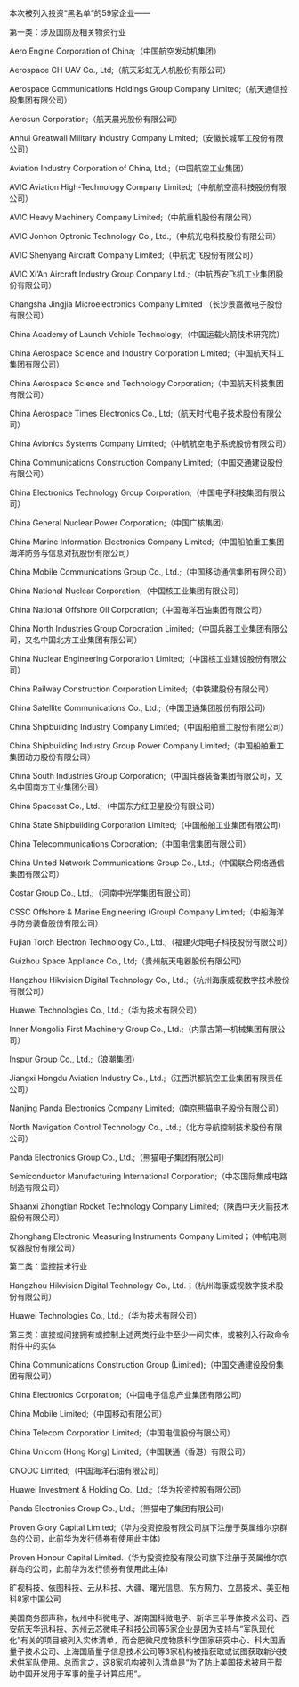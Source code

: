 本次被列入投资“黑名单”的59家企业——

第一类：涉及国防及相关物资行业

Aero Engine Corporation of China;（中国航空发动机集团）

Aerospace CH UAV Co., Ltd;（航天彩虹无人机股份有限公司）

Aerospace Communications Holdings Group Company Limited;（航天通信控股集团有限公司）

Aerosun Corporation;（航天晨光股份有限公司）

Anhui Greatwall Military Industry Company Limited;（安徽长城军工股份有限公司）

Aviation Industry Corporation of China, Ltd.;（中国航空工业集团）

AVIC Aviation High-Technology Company Limited;（中航航空高科技股份有限公司）

AVIC Heavy Machinery Company Limited;（中航重机股份有限公司）

AVIC Jonhon Optronic Technology Co., Ltd.;（中航光电科技股份有限公司）

AVIC Shenyang Aircraft Company Limited;（中航沈飞股份有限公司）

AVIC Xi’An Aircraft Industry Group Company Ltd.;（中航西安飞机工业集团股份有限公司）

Changsha Jingjia Microelectronics Company Limited （长沙景嘉微电子股份有限公司）

China Academy of Launch Vehicle Technology;（中国运载火箭技术研究院）

China Aerospace Science and Industry Corporation Limited;（中国航天科工集团有限公司）

China Aerospace Science and Technology Corporation;（中国航天科技集团有限公司）

China Aerospace Times Electronics Co., Ltd;（航天时代电子技术股份有限公司）

China Avionics Systems Company Limited;（中航航空电子系统股份有限公司）

China Communications Construction Company Limited;（中国交通建设股份有限公司）

China Electronics Technology Group Corporation;（中国电子科技集团有限公司）

China General Nuclear Power Corporation;（中国广核集团）

China Marine Information Electronics Company Limited;（中国船舶重工集团海洋防务与信息对抗股份有限公司）

China Mobile Communications Group Co., Ltd.;（中国移动通信集团有限公司）

China National Nuclear Corporation;（中国核工业集团有限公司）

China National Offshore Oil Corporation;（中国海洋石油集团有限公司）

China North Industries Group Corporation Limited;（中国兵器工业集团有限公司，又名中国北方工业集团有限公司）

China Nuclear Engineering Corporation Limited;（中国核工业建设股份有限公司）

China Railway Construction Corporation Limited;（中铁建股份有限公司）

China Satellite Communications Co., Ltd.;（中国卫通集团股份有限公司）

China Shipbuilding Industry Company Limited;（中国船舶重工股份有限公司）

China Shipbuilding Industry Group Power Company Limited;（中国船舶重工集团动力股份有限公司）

China South Industries Group Corporation;（中国兵器装备集团有限公司，又名中国南方工业集团公司）

China Spacesat Co., Ltd.;（中国东方红卫星股份有限公司）

China State Shipbuilding Corporation Limited;（中国船舶工业集团有限公司）

China Telecommunications Corporation;（中国电信集团有限公司）

China United Network Communications Group Co., Ltd.;（中国联合网络通信集团有限公司）

Costar Group Co., Ltd.;（河南中光学集团有限公司）

CSSC Offshore & Marine Engineering (Group) Company Limited;（中船海洋与防务装备股份有限公司）

Fujian Torch Electron Technology Co., Ltd.;（福建火炬电子科技股份有限公司）

Guizhou Space Appliance Co., Ltd;（贵州航天电器股份有限公司）

Hangzhou Hikvision Digital Technology Co., Ltd.;（杭州海康威视数字技术股份有限公司）

Huawei Technologies Co., Ltd.;（华为技术有限公司）

Inner Mongolia First Machinery Group Co., Ltd.;（内蒙古第一机械集团有限公司）

Inspur Group Co., Ltd.;（浪潮集团）

Jiangxi Hongdu Aviation Industry Co., Ltd.;（江西洪都航空工业集团有限责任公司）

Nanjing Panda Electronics Company Limited;（南京熊猫电子股份有限公司）

North Navigation Control Technology Co., Ltd.;（北方导航控制技术股份有限公司）

Panda Electronics Group Co., Ltd.;（熊猫电子集团有限公司）

Semiconductor Manufacturing International Corporation;（中芯国际集成电路制造有限公司）

Shaanxi Zhongtian Rocket Technology Company Limited;（陕西中天火箭技术股份有限公司）

Zhonghang Electronic Measuring Instruments Company Limited；（中航电测仪器股份有限公司）

第二类：监控技术行业

Hangzhou Hikvision Digital Technology Co., Ltd.；（杭州海康威视数字技术股份有限公司）

Huawei Technologies Co., Ltd.;（华为技术有限公司）

第三类：直接或间接拥有或控制上述两类行业中至少一间实体，或被列入行政命令附件中的实体

China Communications Construction Group (Limited);（中国交通建设股份集团有限公司）

China Electronics Corporation;（中国电子信息产业集团有限公司）

China Mobile Limited;（中国移动有限公司）

China Telecom Corporation Limited;（中国电信股份有限公司）

China Unicom (Hong Kong) Limited;（中国联通（香港）有限公司）

CNOOC Limited;（中国海洋石油有限公司）

Huawei Investment & Holding Co., Ltd.;（华为投资控股有限公司）

Panda Electronics Group Co., Ltd.;（熊猫电子集团有限公司）

Proven Glory Capital Limited;（华为投资控股有限公司旗下注册于英属维尔京群岛的公司，此前华为发行债券有使用此主体）

Proven Honour Capital Limited.（华为投资控股有限公司旗下注册于英属维尔京群岛的公司，此前华为发行债券有使用此主体）

旷视科技、依图科技、云从科技、大疆、曙光信息、东方网力、立昂技术、美亚柏科8家中国公司

美国商务部声称，杭州中科微电子、湖南国科微电子、新华三半导体技术公司、西安航天华迅科技、苏州云芯微电子科技公司等5家企业是因为支持与“军队现代化”有关的项目被列入实体清单，而合肥微尺度物质科学国家研究中心、科大国盾量子技术公司、上海国盾量子信息技术公司等3家机构被指获取或试图获取新兴技术供军队使用。总而言之，这8家机构被列入清单是“为了防止美国技术被用于帮助中国开发用于军事的量子计算应用”。

